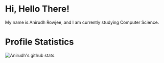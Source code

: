 # Hi, Hello There!
My name is Anirudh Rowjee, and I am currently studying Computer Science. 

# Profile Statistics
![Anirudh's github stats](https://github-readme-stats.vercel.app/api?username=anirudhRowjee&show_icons=true&theme=gruvbox&count_private=true)

